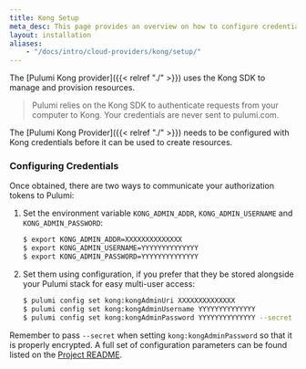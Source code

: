 ```yaml
---
title: Kong Setup
meta_desc: This page provides an overview on how to configure credentials for the Pulumi Kong Provider.
layout: installation
aliases:
    - "/docs/intro/cloud-providers/kong/setup/"
---
```


The [Pulumi Kong provider]({{< relref "./" >}}) uses the Kong SDK to manage and provision resources.

> Pulumi relies on the Kong SDK to authenticate requests from your computer to Kong. Your credentials are never sent
> to pulumi.com.

The [Pulumi Kong Provider]({{< relref "./" >}}) needs to be configured with Kong credentials
before it can be used to create resources.

### Configuring Credentials

Once obtained, there are two ways to communicate your authorization tokens to Pulumi:

1. Set the environment variable `KONG_ADMIN_ADDR`, `KONG_ADMIN_USERNAME` and `KONG_ADMIN_PASSWORD`:

    ```bash
    $ export KONG_ADMIN_ADDR=XXXXXXXXXXXXXX
    $ export KONG_ADMIN_USERNAME=YYYYYYYYYYYYYY
    $ export KONG_ADMIN_PASSWORD=YYYYYYYYYYYYYY
    ```

2. Set them using configuration, if you prefer that they be stored alongside your Pulumi stack for easy multi-user access:

    ```bash
    $ pulumi config set kong:kongAdminUri XXXXXXXXXXXXXX
    $ pulumi config set kong:kongAdminUsername YYYYYYYYYYYYYY
    $ pulumi config set kong:kongAdminPassword YYYYYYYYYYYYYY --secret
    ```

Remember to pass `--secret` when setting `kong:kongAdminPassword` so that it is properly encrypted. A full set of configuration parameters
can be found listed on the [Project README](https://github.com/pulumi/pulumi-kong/blob/master/README.md).
